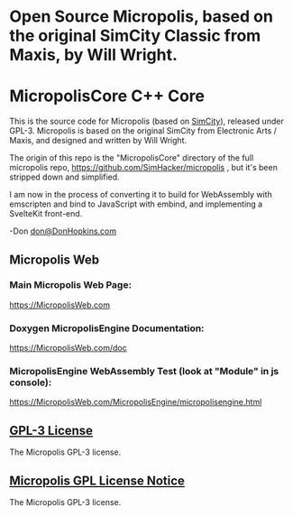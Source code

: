# Open Source Micropolis, based on the original SimCity Classic from Maxis, by Will Wright. #

# MicropolisCore C++ Core

This is the source code for Micropolis (based on [SimCity](http://en.wikipedia.org/wiki/SimCity_(1989_video_game))), released under GPL-3. Micropolis is based on the original SimCity from Electronic Arts / Maxis, and designed and written by Will Wright.

The origin of this repo is the "MicropolisCore" directory of the full micropolis repo, https://github.com/SimHacker/micropolis , but it's been stripped down and simplified.

I am now in the process of converting it to build for WebAssembly with emscripten and bind to JavaScript with embind, and implementing a SvelteKit front-end.

-Don don@DonHopkins.com

## Micropolis Web

### Main Micropolis Web Page:

https://MicropolisWeb.com

### Doxygen MicropolisEngine Documentation:

https://MicropolisWeb.com/doc

### MicropolisEngine WebAssembly Test (look at "Module" in js console):

https://MicropolisWeb.com/MicropolisEngine/micropolisengine.html

## [GPL-3 License](LICENSE) ##
The Micropolis GPL-3 license.

## [Micropolis GPL License Notice](MicropolisGPLLicenseNotice.md) ##
The Micropolis GPL-3 license.

